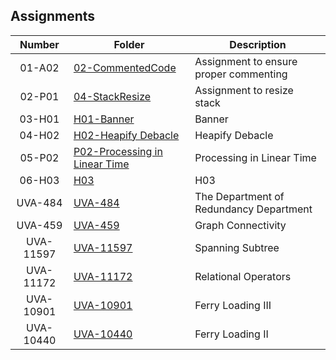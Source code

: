 ## Assignments

| Number | Folder | Description |
| :----: | ------ | ----------- |
|01-A02|<a href="https://github.com/Kyrie-Ma/3013-ALG-Ma/blob/master/Assignments/02-CommentedCode/main.cpp/" >02-CommentedCode| Assignment to ensure proper commenting|
|02-P01|<a href="https://github.com/Kyrie-Ma/3013-ALG-Ma/tree/master/Assignments/04-StackResize/" >04-StackResize|Assignment to resize stack|
|03-H01|<a href="https://github.com/Kyrie-Ma/3013-ALG-Ma/tree/master/Assignments/03-H01" >H01-Banner|Banner|
|04-H02|<a href="https://github.com/Kyrie-Ma/3013-ALG-Ma/tree/master/Assignments/H02" >H02-Heapify Debacle|Heapify Debacle|
|05-P02|<a href="https://github.com/Kyrie-Ma/3013-ALG-Ma/tree/master/Assignments/P02" >P02-Processing in Linear Time|Processing in Linear Time|
|06-H03|<a href="https://github.com/Kyrie-Ma/3013-ALG-Ma/tree/master/Assignments/H03" >H03|H03|
|UVA-484|<a href="https://github.com/Kyrie-Ma/3013-ALG-Ma/tree/master/Assignments/484" >UVA-484|The Department of Redundancy Department|
|UVA-459|<a href="https://github.com/Kyrie-Ma/3013-ALG-Ma/tree/master/Assignments/459" >UVA-459|Graph Connectivity|
|UVA-11597|<a href="https://github.com/Kyrie-Ma/3013-ALG-Ma/tree/master/Assignments/11597" >UVA-11597|Spanning Subtree|
|UVA-11172|<a href="https://github.com/Kyrie-Ma/3013-ALG-Ma/tree/master/Assignments/11172" >UVA-11172|Relational Operators|
|UVA-10901|<a href="https://github.com/Kyrie-Ma/3013-ALG-Ma/tree/master/Assignments/10901" >UVA-10901|Ferry Loading III|
|UVA-10440|<a href="https://github.com/Kyrie-Ma/3013-ALG-Ma/tree/master/Assignments/10440" >UVA-10440|Ferry Loading II|
